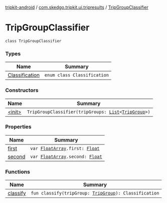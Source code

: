 [tripkit-android](../../index.md) / [com.skedgo.tripkit.ui.tripresults](../index.md) / [TripGroupClassifier](./index.md)

# TripGroupClassifier

`class TripGroupClassifier`

### Types

| Name | Summary |
|---|---|
| [Classification](-classification/index.md) | `enum class Classification` |

### Constructors

| Name | Summary |
|---|---|
| [&lt;init&gt;](-init-.md) | `TripGroupClassifier(tripGroups: `[`List`](https://kotlinlang.org/api/latest/jvm/stdlib/kotlin.collections/-list/index.html)`<`[`TripGroup`](../../skedgo.tripkit.routing/-trip-group/index.md)`>)` |

### Properties

| Name | Summary |
|---|---|
| [first](first.md) | `var `[`FloatArray`](https://kotlinlang.org/api/latest/jvm/stdlib/kotlin/-float-array/index.html)`.first: `[`Float`](https://kotlinlang.org/api/latest/jvm/stdlib/kotlin/-float/index.html) |
| [second](second.md) | `var `[`FloatArray`](https://kotlinlang.org/api/latest/jvm/stdlib/kotlin/-float-array/index.html)`.second: `[`Float`](https://kotlinlang.org/api/latest/jvm/stdlib/kotlin/-float/index.html) |

### Functions

| Name | Summary |
|---|---|
| [classify](classify.md) | `fun classify(tripGroup: `[`TripGroup`](../../skedgo.tripkit.routing/-trip-group/index.md)`): Classification` |
